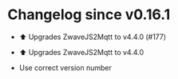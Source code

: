 # Changelog since v0.16.1
- ⬆️ Upgrades ZwaveJS2Mqtt to v4.4.0 (#177)

* ⬆️ Upgrades ZwaveJS2Mqtt to v4.4.0

* Use correct version number 
